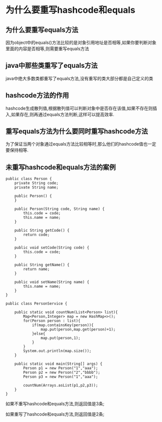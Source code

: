 # 为什么要重写hashcode和equals

## 为什么要重写equals方法

因为object中的equals()方法比较的是对象引用地址是否相等,如果你要判断对象里面的内容是否相等,则需要重写equals方法

## java中那些类重写了equals方法

java中绝大多数类都重写了equals方法,没有重写的类大部分都是自己定义的类

## hashcode方法的作用

hashcode生成散列值,根据散列值可以判断对象中是否存在该值,如果不存在则插入,如果存在,则再通过equals方法判断,这样可以提高效率.

## 重写equals方法为什么要同时重写hashcode方法

为了保证当两个对象通过equals方法比较相等时,那么他们的hashcode值也一定要保持相等.

## 未重写hashcode和equals方法的案例

```
public class Person {
    private String code;
    private String name;

    public Person() {
    }

    public Person(String code, String name) {
        this.code = code;
        this.name = name;
    }

    public String getCode() {
        return code;
    }

    public void setCode(String code) {
        this.code = code;
    }

    public String getName() {
        return name;
    }

    public void setName(String name) {
        this.name = name;
    }
}
```



```
public class PersonService {

    public static void countNum(List<Person> list){
        Map<Person,Integer> map = new HashMap<>();
        for(Person person : list){
            if(map.containsKey(person)){
                map.put(person,map.get(person)+1);
            }else{
                map.put(person,1);
            }
        }
        System.out.println(map.size());
    }

    public static void main(String[] args) {
        Person p1 = new Person("1","aaa");
        Person p2 = new Person("2","bbbb");
        Person p3 = new Person("1","aaa");

        countNum(Arrays.asList(p1,p2,p3));
    }
}
```

如果不重写hashcode和equals方法,则返回值是3条;

如果重写了hashcode和equals方法,则返回值是2条;